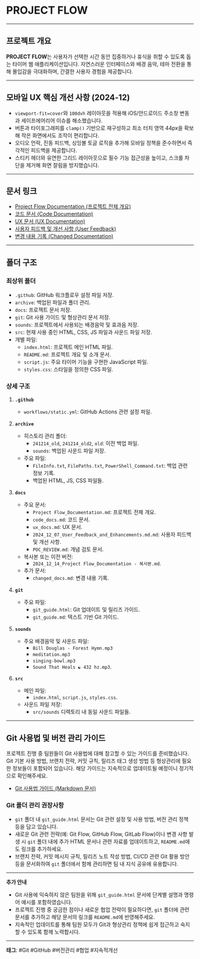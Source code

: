 # **PROJECT FLOW**

---

## **프로젝트 개요**
**PROJECT FLOW**는 사용자가 선택한 시간 동안 집중하거나 휴식을 취할 수 있도록 돕는 타이머 웹 애플리케이션입니다. 자연스러운 인터페이스와 배경 음악, 테마 전환을 통해 몰입감을 극대화하며, 간결한 사용자 경험을 제공합니다.

---

## **모바일 UX 핵심 개선 사항 (2024-12)**
- `viewport-fit=cover`와 `100dvh` 레이아웃을 적용해 iOS/안드로이드 주소창 변동과 세이프에어리어 이슈를 해소했습니다.
- 버튼과 타이포그래피를 `clamp()` 기반으로 재구성하고 최소 터치 영역 44px을 확보해 작은 화면에서도 조작이 편리합니다.
- 오디오 언락, 진동 피드백, 싱잉볼 토글 로직을 추가해 모바일 정책을 준수하면서 즉각적인 피드백을 제공합니다.
- 스티키 헤더와 유연한 그리드 레이아웃으로 필수 기능 접근성을 높이고, 스크롤 차단을 제거해 화면 잘림을 방지했습니다.

---

## **문서 링크**
- [Project Flow Documentation (프로젝트 전체 개요)](./docs/Project%20Flow_Documentation.md)
- [코드 문서 (Code Documentation)](./docs/code_docs.md)
- [UX 문서 (UX Documentation)](./docs/ux_docs.md)
- [사용자 피드백 및 개선 사항 (User Feedback)](./docs/2024_12_07_User_Feedback_and_Enhancements.md.md)
- [변경 내용 기록 (Changed Documentation)](./docs/changed_docs.md)

---

## **폴더 구조**

### 최상위 폴더
- `.github`: GitHub 워크플로우 설정 파일 저장.
- `archive`: 백업된 파일과 폴더 관리.
- `docs`: 프로젝트 문서 저장.
- `git`: Git 사용 가이드 및 형상관리 문서 저장.
- `sounds`: 프로젝트에서 사용되는 배경음악 및 효과음 저장.
- `src`: 현재 사용 중인 HTML, CSS, JS 파일과 사운드 파일 저장.
- 개별 파일:
  - `index.html`: 프로젝트 메인 HTML 파일.
  - `README.md`: 프로젝트 개요 및 소개 문서.
  - `script.js`: 주요 타이머 기능을 구현한 JavaScript 파일.
  - `styles.css`: 스타일을 정의한 CSS 파일.

### 상세 구조
1. **`.github`**
   - `workflows/static.yml`: GitHub Actions 관련 설정 파일.

2. **`archive`**
   - 히스토리 관리 폴더:
     - `241214_old`, `241214_old2`, `old`: 이전 백업 파일.
     - `sounds`: 백업된 사운드 파일 저장.
   - 주요 파일:
     - `FileInfo.txt`, `FilePaths.txt`, `PowerShell_Command.txt`: 백업 관련 정보 기록.
     - 백업된 HTML, JS, CSS 파일들.

3. **`docs`**
   - 주요 문서:
     - `Project Flow_Documentation.md`: 프로젝트 전체 개요.
     - `code_docs.md`: 코드 문서.
     - `ux_docs.md`: UX 문서.
     - `2024_12_07_User_Feedback_and_Enhancements.md.md`: 사용자 피드백 및 개선 사항.
     - `POC_REVIEW.md`: 개념 검토 문서.
   - 복사본 또는 이전 버전:
     - `2024_12_14_Project Flow_Documentation - 복사본.md`.
   - 추가 문서:
     - `changed_docs.md`: 변경 내용 기록.

4. **`git`**
   - 주요 파일:
     - `git_guide.html`: Git 업데이트 및 릴리즈 가이드.
     - `git_guide.md`: 텍스트 기반 Git 가이드.

5. **`sounds`**
   - 주요 배경음악 및 사운드 파일:
     - `Bill Douglas - Forest Hymn.mp3`
     - `meditation.mp3`
     - `singing-bowl.mp3`
     - `Sound That Heals ☯️ 432 hz.mp3`.

6. **`src`**
   - 메인 파일:
     - `index.html`, `script.js`, `styles.css`.
   - 사운드 파일 저장:
     - `src/sounds` 디렉토리 내 동일 사운드 파일들.

---

## **Git 사용법 및 버전 관리 가이드**

프로젝트 진행 중 팀원들이 Git 사용법에 대해 참고할 수 있는 가이드를 준비했습니다. Git 기본 사용 방법, 브랜치 전략, 커밋 규칙, 릴리즈 태그 생성 방법 등 형상관리에 필요한 정보들이 포함되어 있습니다. 해당 가이드는 지속적으로 업데이트될 예정이니 정기적으로 확인해주세요.

- [Git 사용법 가이드 (Markdown 문서)](./git/git_guide.md)

### Git 폴더 관리 권장사항
- `git` 폴더 내 `git_guide.html` 문서는 Git 관련 설정 및 사용 방법, 버전 관리 정책 등을 담고 있습니다.
- 새로운 Git 관련 전략(예: Git Flow, GitHub Flow, GitLab Flow)이나 변경 사항 발생 시 `git` 폴더 내에 추가 HTML 문서나 관련 자료를 업데이트하고, `README.md`에도 링크를 추가하세요.
- 브랜치 전략, 커밋 메시지 규칙, 릴리즈 노트 작성 방법, CI/CD 관련 Git 활용 방안 등을 문서화하여 `git` 폴더에서 함께 관리하면 팀 내 지식 공유에 유용합니다.

---

**추가 안내**
- Git 사용에 익숙하지 않은 팀원을 위해 `git_guide.html` 문서에 단계별 설명과 명령어 예시를 포함하였습니다.
- 프로젝트 진행 중 궁금한 점이나 새로운 협업 전략이 필요하다면, `git` 폴더에 관련 문서를 추가하고 해당 문서의 링크를 `README.md`에 반영해주세요.
- 지속적인 업데이트를 통해 팀원 모두가 Git과 형상관리 정책에 쉽게 접근하고 숙지할 수 있도록 함께 노력합시다.

---

**태그**: #Git #GitHub #버전관리 #협업 #지속적개선
